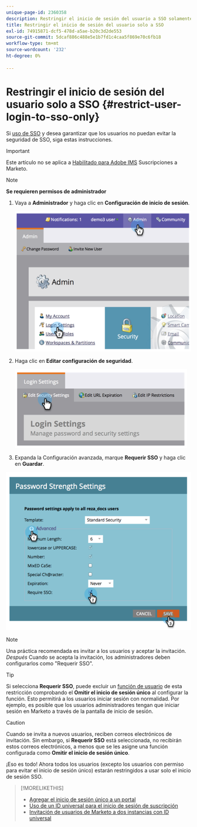 ```yaml
---
unique-page-id: 2360358
description: Restringir el inicio de sesión del usuario a SSO solamente - Documentos de Marketo - Documentación del producto
title: Restringir el inicio de sesión del usuario solo a SSO
exl-id: 74915871-dcf5-478d-a5ae-b20c3d2de553
source-git-commit: 5dcaf886c488e5e1b7fd1c4caa5f869e70c6fb18
workflow-type: tm+mt
source-wordcount: '232'
ht-degree: 0%

---
```


# Restringir el inicio de sesión del usuario solo a SSO {#restrict-user-login-to-sso-only}

Si [uso de SSO](/help/marketo/product-docs/administration/additional-integrations/add-single-sign-on-to-a-portal.md) y desea garantizar que los usuarios no puedan evitar la seguridad de SSO, siga estas instrucciones.

>[!IMPORTANT]
>
>Este artículo no se aplica a [Habilitado para Adobe IMS](/help/marketo/product-docs/administration/marketo-with-adobe-identity/adobe-identity-management-overview.md) Suscripciones a Marketo.

>[!NOTE]
>
>**Se requieren permisos de administrador**

1. Vaya a **Administrador** y haga clic en **Configuración de inicio de sesión**.

   ![](assets/image2014-9-24-14-3a44-3a40.png)

1. Haga clic en **Editar configuración de seguridad**.

   ![](assets/image2014-9-24-14-3a44-3a53.png)

1. Expanda la Configuración avanzada, marque **Requerir SSO** y haga clic en **Guardar**.

![](assets/image2014-9-24-14-3a45-3a6.png)

>[!NOTE]
>
>Una práctica recomendada es invitar a los usuarios y aceptar la invitación. _Después_ Cuando se acepta la invitación, los administradores deben configurarlos como &quot;Requerir SSO&quot;.

>[!TIP]
>
>Si selecciona **Requerir SSO**, puede excluir un [función de usuario](/help/marketo/product-docs/administration/users-and-roles/create-delete-edit-and-change-a-user-role.md) de esta restricción comprobando el **Omitir el inicio de sesión único** al configurar la función. Esto permitirá a los usuarios iniciar sesión con normalidad. Por ejemplo, es posible que los usuarios administradores tengan que iniciar sesión en Marketo a través de la pantalla de inicio de sesión.

>[!CAUTION]
>
>Cuando se invita a nuevos usuarios, reciben correos electrónicos de invitación. Sin embargo, si **Requerir SSO** está seleccionada, no recibirán estos correos electrónicos, a menos que se les asigne una función configurada como **Omitir el inicio de sesión único**.

¡Eso es todo! Ahora todos los usuarios (excepto los usuarios con permiso para evitar el inicio de sesión único) estarán restringidos a usar solo el inicio de sesión SSO.

>[!MORELIKETHIS]
>
>* [Agregar el inicio de sesión único a un portal](/help/marketo/product-docs/administration/additional-integrations/add-single-sign-on-to-a-portal.md)
>* [Uso de un ID universal para el inicio de sesión de suscripción](/help/marketo/product-docs/administration/settings/using-a-universal-id-for-subscription-login.md)
>* [Invitación de usuarios de Marketo a dos instancias con ID universal](https://nation.marketo.com/t5/Knowledgebase/Inviting-Marketo-Users-to-Two-Instances-with-Universal-ID-UID/ta-p/251122)

